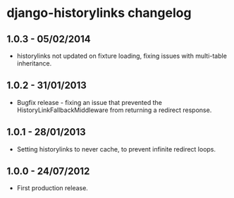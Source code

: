 django-historylinks changelog
=============================


1.0.3 - 05/02/2014
------------------

* historylinks not updated on fixture loading, fixing issues with multi-table inheritance.


1.0.2 - 31/01/2013
------------------

* Bugfix release - fixing an issue that prevented the HistoryLinkFallbackMiddleware from returning a redirect response.


1.0.1 - 28/01/2013
------------------

* Setting historylinks to never cache, to prevent infinite redirect loops.


1.0.0 - 24/07/2012
------------------

* First production release.
